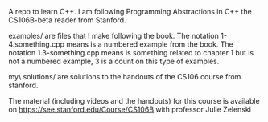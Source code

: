 A repo to learn C++.
I am following Programming Abstractions in C++
the CS106B-beta reader from Stanford.

examples/ are files that I make following the book.
The notation 1-4.something.cpp means is a numbered example from the book.
The notation 1.3-something.cpp means is something related to chapter 1 but is not a numbered example, 3 is a count on this type of examples.

my\ solutions/ are solutions to the handouts of the CS106 course from stanford.

The material (including videos and the handouts) for this course is available 
on https://see.stanford.edu/Course/CS106B with professor Julie Zelenski
